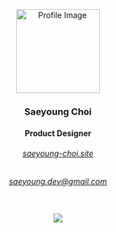 <div align="center">

<img src="https://storage.googleapis.com/elice_04/private/logo.png" alt="Profile Image" width="150" height="150" />

### Saeyoung Choi
#### Product Designer

###### [saeyoung-choi.site](https://www.saeyoung-choi.site)
###### saeyoung.dev@gmail.com

<br/>

<a href="https://hits.seeyoufarm.com">
  <img src="https://hits.seeyoufarm.com/api/count/incr/badge.svg?url=https%3A%2F%2Fgithub.com%effysogood&count_bg=%23000000&title_bg=%23000000&icon=github.svg&icon_color=%23FFFFFF&title=Github&edge_flat=true"/>
</a>

</div>
